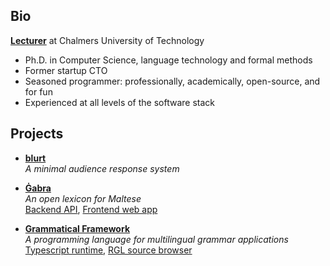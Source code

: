 ## Bio

[**Lecturer**](https://www.chalmers.se/en/persons/cajohn/) at Chalmers University of Technology

- Ph.D. in Computer Science, language technology and formal methods
- Former startup CTO
- Seasoned programmer: professionally, academically, open-source, and for fun
- Experienced at all levels of the software stack

## Projects

- [**blurt**](https://github.com/johnjcamilleri/blurt)  
  _A minimal audience response system_

- [**Ġabra**](https://mlrs.research.um.edu.mt/resources/gabra/)  
  _An open lexicon for Maltese_  
  [Backend API](https://github.com/MLRS/gabra-api), [Frontend web app](https://github.com/MLRS/gabra-web)

- [**Grammatical Framework**](https://www.grammaticalframework.org/)  
  _A programming language for multilingual grammar applications_  
  [Typescript runtime](https://github.com/GrammaticalFramework/gf-typescript), [RGL source browser](https://github.com/GrammaticalFramework/rgl-source-browser)
